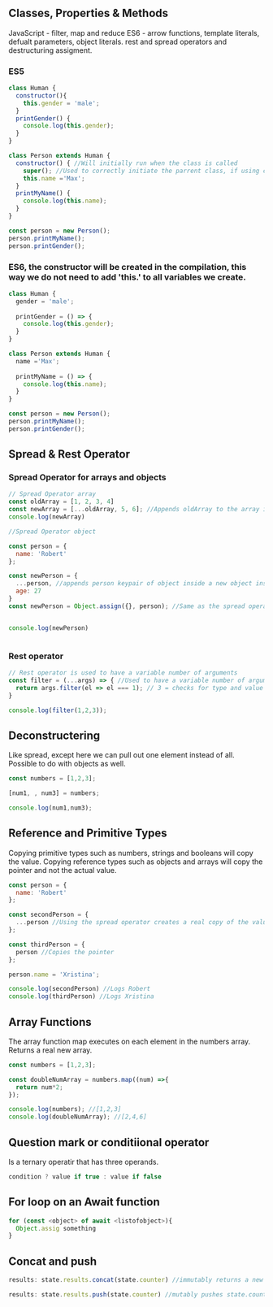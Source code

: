 ## Classes, Properties & Methods
JavaScript - filter, map and reduce
ES6 - arrow functions, template literals, defualt parameters, object literals. rest and spread operators and destructuring assigment.

### ES5
```javascript
class Human {
  constructor(){
    this.gender = 'male';
  }
  printGender() {
    console.log(this.gender);
  }
}

class Person extends Human {
  constructor() { //Will initially run when the class is called
    super(); //Used to correctly initiate the parrent class, if using constructor
    this.name ='Max';
  }
  printMyName() {
    console.log(this.name);
  }
}

const person = new Person();
person.printMyName();
person.printGender();
```
### ES6, the constructor will be created in the compilation, this way we do not need to add 'this.' to all variables we create. 
```js
class Human {
  gender = 'male';
  
  printGender = () => {
    console.log(this.gender);
  }
}

class Person extends Human {
  name ='Max';
  
  printMyName = () => {
    console.log(this.name);
  }
}

const person = new Person();
person.printMyName();
person.printGender();


```

## Spread & Rest Operator
### Spread Operator for arrays and objects
```js
// Spread Operator array
const oldArray = [1, 2, 3, 4]
const newArray = [...oldArray, 5, 6]; //Appends oldArray to the array instead of appending an array inside the array
console.log(newArray)

//Spread Operator object

const person = {
  name: 'Robert'
};

const newPerson = {
  ...person, //appends person keypair of object inside a new object instead of appending an object inside an object.
  age: 27
}
const newPerson = Object.assign({}, person); //Same as the spread operator


console.log(newPerson)



```
### Rest operator 
```js
// Rest operator is used to have a variable number of arguments
const filter = (...args) => { //Used to have a variable number of arguments
  return args.filter(el => el === 1); // 3 = checks for type and value 
}

console.log(filter(1,2,3));
```

## Deconstructering
Like spread, except here we can pull out one element instead of all.
Possible to do with objects as well.

```js
const numbers = [1,2,3];

[num1, , num3] = numbers; 

console.log(num1,num3);
```
## Reference and Primitive Types
Copying primitive types such as numbers, strings and booleans will copy the value.
Copying reference types such as objects and arrays will copy the pointer and not the actual value.

```js
const person = {
  name: 'Robert'
};

const secondPerson = {
  ...person //Using the spread operator creates a real copy of the value
};

const thirdPerson = {
  person //Copies the pointer
};

person.name = 'Xristina';

console.log(secondPerson) //Logs Robert
console.log(thirdPerson) //Logs Xristina

```

## Array Functions
The array function map executes on each element in the numbers array. Returns a real new array.

```js
const numbers = [1,2,3];

const doubleNumArray = numbers.map((num) =>{
  return num*2; 
});

console.log(numbers); //[1,2,3]
console.log(doubleNumArray); //[2,4,6]

```

## Question mark or conditiional operator
Is a ternary operatir that has three operands.
```js
condition ? value if true : value if false
```
## For loop on an Await function 
```js
for (const <object> of await <listofobject>){
  Object.assig something 
}
```

## Concat and push
```js
results: state.results.concat(state.counter) //immutably returns a new array with pushed object/list of state.counter

results: state.results.push(state.counter) //mutably pushes state.counter to the state.results array

```
